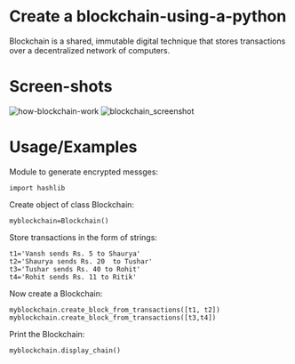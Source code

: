 # Create a blockchain-using-a-python

Blockchain is a shared, immutable digital technique that stores transactions over a decentralized network of computers.

# Screen-shots

![how-blockchain-work](https://user-images.githubusercontent.com/86722467/180414371-a23649f7-8e30-4962-b2a5-73c104210969.png)
![blockchain_screenshot](https://user-images.githubusercontent.com/86722467/180414813-6cc55bad-11e9-4d9e-80de-578ebe6e1b68.png)

# Usage/Examples

Module to generate encrypted messges:
```
import hashlib
```

Create object of class Blockchain:
```
myblockchain=Blockchain()
```
Store transactions in the form of strings:
```
t1='Vansh sends Rs. 5 to Shaurya'
t2='Shaurya sends Rs. 20  to Tushar'
t3='Tushar sends Rs. 40 to Rohit'
t4='Rohit sends Rs. 11 to Ritik'
```
Now create a Blockchain:
```
myblockchain.create_block_from_transactions([t1, t2])
myblockchain.create_block_from_transactions([t3,t4])
```
Print the Blockchain:
```
myblockchain.display_chain()
```
